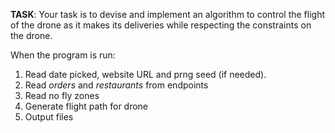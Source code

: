 **TASK**: Your task is to devise and implement an algorithm to control the flight of the drone as it makes its deliveries while respecting the constraints on the drone.

When the program is run:
1. Read date picked, website URL and prng seed (if needed).
2. Read *orders* and *restaurants* from endpoints
3. Read no fly zones
4. Generate flight path for drone
5. Output files



